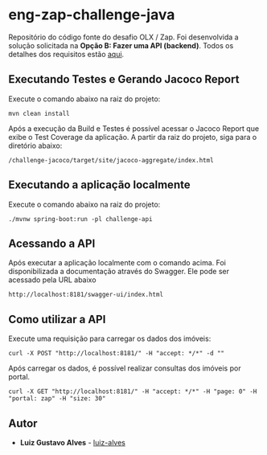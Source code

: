 # eng-zap-challenge-java

Repositório do código fonte do desafio OLX / Zap. Foi desenvolvida a solução solicitada na **Opção B: Fazer uma API (backend)**. Todos os detalhes dos
requisitos estão [aqui](https://olxbr.github.io/cultura/challenges/engineering.html).

## Executando Testes e Gerando Jacoco Report

Execute o comando abaixo na raiz do projeto:

``` 
mvn clean install 
```

Após a execução da Build e Testes é possível acessar o Jacoco Report que exibe o Test Coverage da aplicação. A partir da raiz do projeto, siga para o
diretório abaixo:

``` 
/challenge-jacoco/target/site/jacoco-aggregate/index.html
```

## Executando a aplicação localmente

Execute o comando abaixo na raiz do projeto:

``` 
./mvnw spring-boot:run -pl challenge-api
```

## Acessando a API

Após executar a aplicação localmente com o comando acima. Foi disponibilizada a documentação através do Swagger. Ele pode ser acessado pela URL abaixo

``` 
http://localhost:8181/swagger-ui/index.html
```

## Como utilizar a API

Execute uma requisição para carregar os dados dos imóveis:

``` 
curl -X POST "http://localhost:8181/" -H "accept: */*" -d ""
```

Após carregar os dados, é possível realizar consultas dos imóveis por portal.

``` 
curl -X GET "http://localhost:8181/" -H "accept: */*" -H "page: 0" -H "portal: zap" -H "size: 30"
```

## Autor

* **Luiz Gustavo Alves** - [luiz-alves](https://github.com/luiz-alves)